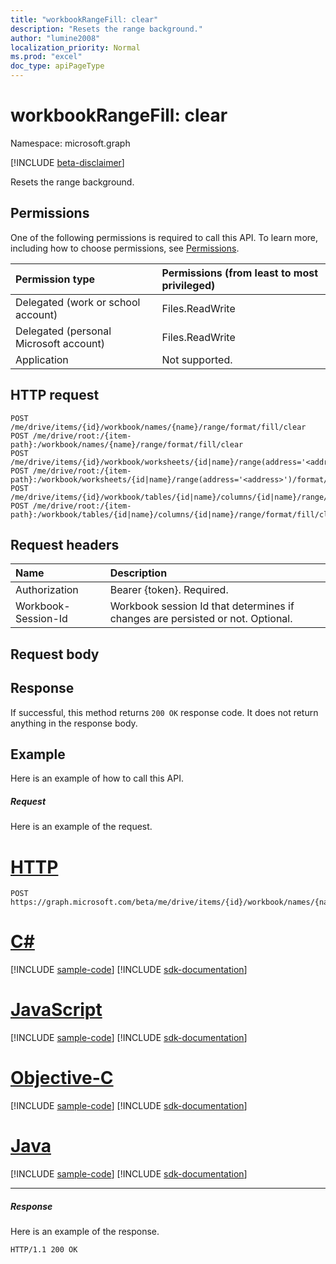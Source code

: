 ```yaml
---
title: "workbookRangeFill: clear"
description: "Resets the range background."
author: "lumine2008"
localization_priority: Normal
ms.prod: "excel"
doc_type: apiPageType
---
```


# workbookRangeFill: clear

Namespace: microsoft.graph

[!INCLUDE [beta-disclaimer](../../includes/beta-disclaimer.md)]

Resets the range background.
## Permissions
One of the following permissions is required to call this API. To learn more, including how to choose permissions, see [Permissions](/graph/permissions-reference).

|Permission type      | Permissions (from least to most privileged)              |
|:--------------------|:---------------------------------------------------------|
|Delegated (work or school account) | Files.ReadWrite    |
|Delegated (personal Microsoft account) | Files.ReadWrite    |
|Application | Not supported. |

## HTTP request
<!-- { "blockType": "ignored" } -->
```http
POST /me/drive/items/{id}/workbook/names/{name}/range/format/fill/clear
POST /me/drive/root:/{item-path}:/workbook/names/{name}/range/format/fill/clear
POST /me/drive/items/{id}/workbook/worksheets/{id|name}/range(address='<address>')/format/fill/clear
POST /me/drive/root:/{item-path}:/workbook/worksheets/{id|name}/range(address='<address>')/format/fill/clear
POST /me/drive/items/{id}/workbook/tables/{id|name}/columns/{id|name}/range/format/fill/clear
POST /me/drive/root:/{item-path}:/workbook/tables/{id|name}/columns/{id|name}/range/format/fill/clear

```
## Request headers
| Name       | Description|
|:---------------|:----------|
| Authorization  | Bearer {token}. Required. |
| Workbook-Session-Id  | Workbook session Id that determines if changes are persisted or not. Optional.|

## Request body

## Response

If successful, this method returns `200 OK` response code. It does not return anything in the response body.

## Example
Here is an example of how to call this API.
##### Request
Here is an example of the request.

# [HTTP](#tab/http)
<!-- {
  "blockType": "request",
  "name": "rangefill_clear"
}-->
```http
POST https://graph.microsoft.com/beta/me/drive/items/{id}/workbook/names/{name}/range/format/fill/clear
```
# [C#](#tab/csharp)
[!INCLUDE [sample-code](../includes/snippets/csharp/rangefill-clear-csharp-snippets.md)]
[!INCLUDE [sdk-documentation](../includes/snippets/snippets-sdk-documentation-link.md)]

# [JavaScript](#tab/javascript)
[!INCLUDE [sample-code](../includes/snippets/javascript/rangefill-clear-javascript-snippets.md)]
[!INCLUDE [sdk-documentation](../includes/snippets/snippets-sdk-documentation-link.md)]

# [Objective-C](#tab/objc)
[!INCLUDE [sample-code](../includes/snippets/objc/rangefill-clear-objc-snippets.md)]
[!INCLUDE [sdk-documentation](../includes/snippets/snippets-sdk-documentation-link.md)]

# [Java](#tab/java)
[!INCLUDE [sample-code](../includes/snippets/java/rangefill-clear-java-snippets.md)]
[!INCLUDE [sdk-documentation](../includes/snippets/snippets-sdk-documentation-link.md)]

---


##### Response
Here is an example of the response. 
<!-- {
  "blockType": "response",
  "truncated": true,
  "@odata.type": "microsoft.graph.none"
} -->
```http
HTTP/1.1 200 OK
```

<!-- uuid: 8fcb5dbc-d5aa-4681-8e31-b001d5168d79
2015-10-25 14:57:30 UTC -->
<!--
{
  "type": "#page.annotation",
  "description": "RangeFill: clear",
  "keywords": "",
  "section": "documentation",
  "tocPath": "",
  "suppressions": [
  ]
}
-->


